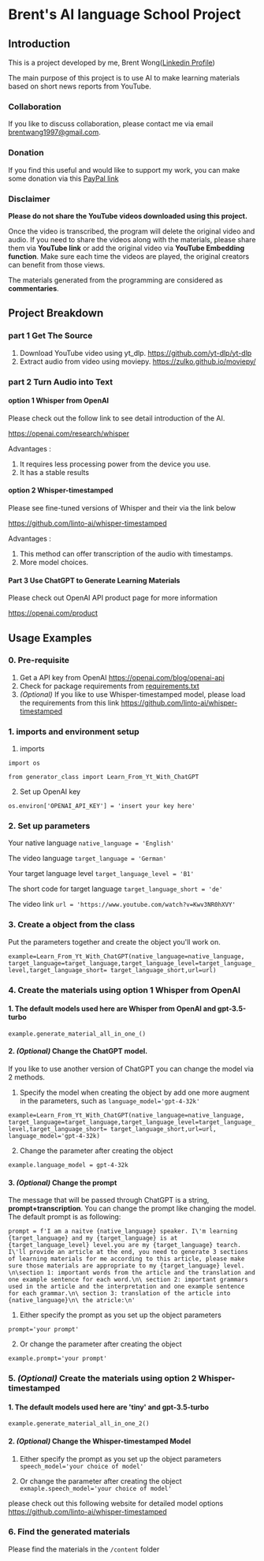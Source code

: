 # Brent's AI language School Project
## Introduction
This is a project developed by me, Brent Wong([Linkedin Profile](https://www.linkedin.com/in/mingqianwangbrent987614198/))

The main purpose of this project is to use AI to make learning materials based on short news reports from YouTube.

### Collaboration
If you like to discuss collaboration, please contact me via email [brentwang1997@gmail.com](brentwang1997@gmail.com).

### Donation
If you find this useful and would like to support my work,
you can make some donation via this [PayPal link](https://paypal.me/brentwmq?country.x=DE&locale.x=en_US
)

### Disclaimer
**Please do not share the YouTube videos downloaded using this project.**

Once the video is transcribed, the program will delete the original video and audio.
If you need to share the videos along with the materials, please share them via 
**YouTube link** or add the original video via **YouTube Embedding function**.
Make sure each time the videos are played, the original creators can benefit from those views.

The materials generated from the programming are considered as **commentaries**.

## Project Breakdown

### part 1 Get The Source

1. Download YouTube video using yt_dlp. https://github.com/yt-dlp/yt-dlp
2. Extract audio from video using moviepy. https://zulko.github.io/moviepy/

### part 2 Turn Audio into Text

#### option 1 Whisper from OpenAI
Please check out the follow link to see detail introduction of the AI.

https://openai.com/research/whisper

Advantages : 
1. It requires less processing power from the device you use.
2. It has a stable results

#### option 2 Whisper-timestamped
Please see fine-tuned versions of Whisper and their via the link below

https://github.com/linto-ai/whisper-timestamped

Advantages :
1. This method can offer transcription of the audio with timestamps.
2. More model choices.

#### Part 3 Use ChatGPT to Generate Learning Materials
Please check out OpenAI API product page for more information

https://openai.com/product

## Usage Examples

### 0. Pre-requisite
1. Get a API key from OpenAI
https://openai.com/blog/openai-api
2. Check for package requirements from [requirements.txt](requirements.txt)
3. _(Optional)_ If you like to use Whisper-timestamped model, please
load the requirements from this link
https://github.com/linto-ai/whisper-timestamped

### 1. imports and environment setup
1. imports

`import os`

`from generator_class import Learn_From_Yt_With_ChatGPT`

2. Set up OpenAI key

`os.environ['OPENAI_API_KEY'] = 'insert your key here'
`

### 2. Set up parameters
Your native language
`native_language = 'English'`

The video language
`target_language = 'German'`

Your target language level
`target_language_level = 'B1'`

The short code for target language
`target_language_short = 'de'`

The video link
`url = 'https://www.youtube.com/watch?v=Kwv3NR0hXVY'`


### 3. Create a object from the class
Put the parameters together and create the object you'll work on.

`example=Learn_From_Yt_With_ChatGPT(native_language=native_language,
target_language=target_language,target_language_level=target_language_level,target_language_short= target_language_short,url=url)`


### 4. Create the materials using option 1 Whisper from OpenAI

#### 1. The default models used here are **Whisper from OpenAI** and **gpt-3.5-turbo**
`example.generate_material_all_in_one_()`

#### 2. _(Optional)_ Change the ChatGPT model.
If you like to use another version of ChatGPT you can change the 
model via 2 methods.
1. Specify the model when creating the object by add one more augment 
in the parameters, such as `language_model='gpt-4-32k'`

`example=Learn_From_Yt_With_ChatGPT(native_language=native_language,
target_language=target_language,target_language_level=target_language_level,target_language_short= target_language_short,url=url, language_model='gpt-4-32k)`


2. Change the parameter after creating the object

`example.language_model = gpt-4-32k`

#### 3. _(Optional)_ Change the prompt

The message that will be passed through ChatGPT is a string, **prompt+transcription**.
You can change the prompt like changing the model.
The default prompt is as following:

`prompt = f'I am a naitve {native_language} speaker. I\'m learning {target_language} and my {target_language} is at {target_language_level} level.you are my {target_language} tearch. I\'ll provide an article at the end, you need to generate 3 sections of learning materials for me according to this article, please make sure those materials are appropriate to my {target_language} level.
        \n\section 1: important words from the article and the translation and one example sentence for each word.\n\
        section 2: important grammars used in the article and the interpretation and one example sentence for each grammar.\n\
        section 3: translation of the article into {native_language}\n\
        the atricle:\n'`


1. Either specify the prompt as you set up the object parameters

`prompt='your prompt'`

2. Or change the parameter after creating the object

`example.prompt='your prompt'`


### 5. _(Optional)_ Create the materials using option 2 Whisper-timestamped
#### 1. The default models used here are 'tiny' and gpt-3.5-turbo 
`example.generate_material_all_in_one_2()
`
#### 2.  _(Optional)_ Change the Whisper-timestamped Model
1. Either specify the prompt as you set up the object parameters
`speech_model='your choice of model'`

2. Or change the parameter after creating the object
`exmaple.speech_model='your choice of model'`

please check out this following website for detailed model options
 https://github.com/linto-ai/whisper-timestamped

### 6. Find the generated materials
Please find the materials in the `/content` folder








